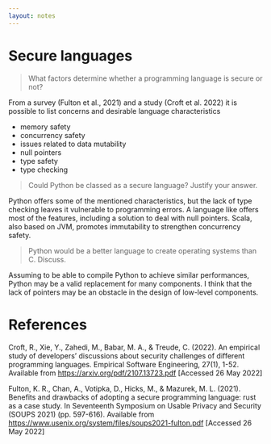 ```yaml
---
layout: notes
---
```

# Secure languages

> What factors determine whether a programming language is secure or not?

From a survey (Fulton et al., 2021) and a study (Croft et al. 2022) it is possible to list concerns and desirable language characteristics

* memory safety
* concurrency safety
* issues related to data mutability
* null pointers
* type safety
* type checking

> Could Python be classed as a secure language? Justify your answer.

Python offers some of the mentioned characteristics, but the lack of type checking leaves it vulnerable to programming errors. A language like offers most of the features, including a solution to deal with null pointers. Scala, also based on JVM, promotes immutability to strengthen concurrency safety.

> Python would be a better language to create operating systems than C. Discuss.

Assuming to be able to compile Python to achieve similar performances, Python may be a valid replacement for many components. I think that the lack of pointers may be an obstacle in the design of low-level components.

# References

Croft, R., Xie, Y., Zahedi, M., Babar, M. A., & Treude, C. (2022). An empirical study of developers’ discussions about security challenges of different programming languages. Empirical Software Engineering, 27(1), 1-52. Available from https://arxiv.org/pdf/2107.13723.pdf [Accessed 26 May 2022]

Fulton, K. R., Chan, A., Votipka, D., Hicks, M., & Mazurek, M. L. (2021). Benefits and drawbacks of adopting a secure programming language: rust as a case study. In Seventeenth Symposium on Usable Privacy and Security (SOUPS 2021) (pp. 597-616). Available from https://www.usenix.org/system/files/soups2021-fulton.pdf [Accessed 26 May 2022]
